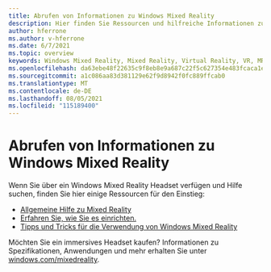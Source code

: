 ```yaml
---
title: Abrufen von Informationen zu Windows Mixed Reality
description: Hier finden Sie Ressourcen und hilfreiche Informationen zu Windows Mixed Reality.
author: hferrone
ms.author: v-hferrone
ms.date: 6/7/2021
ms.topic: overview
keywords: Windows Mixed Reality, Mixed Reality, Virtual Reality, VR, MR,
ms.openlocfilehash: da63ebe48f22635c9f8eb8e9a687c22f5c627354e483fcaca1eebe2fb8f57480
ms.sourcegitcommit: a1c086aa83d381129e62f9d8942f0fc889ffcab0
ms.translationtype: MT
ms.contentlocale: de-DE
ms.lasthandoff: 08/05/2021
ms.locfileid: "115189400"
---
```

# <a name="get-info-about-windows-mixed-reality"></a>Abrufen von Informationen zu Windows Mixed Reality

Wenn Sie über ein Windows Mixed Reality Headset verfügen und Hilfe suchen, finden Sie hier einige Ressourcen für den Einstieg:

* [Allgemeine Hilfe zu Mixed Reality](index.yml)
* [Erfahren Sie, wie Sie es einrichten.](set-up-windows-mixed-reality.md)
* [Tipps und Tricks für die Verwendung von Windows Mixed Reality](https://support.microsoft.com/tips/home)

Möchten Sie ein immersives Headset kaufen? Informationen zu Spezifikationen, Anwendungen und mehr erhalten Sie unter [windows.com/mixedreality](https://www.microsoft.com/mixed-reality/windows-mixed-reality?rtc=1).